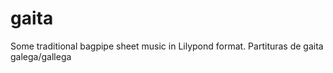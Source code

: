 gaita
=====

Some traditional bagpipe sheet music in Lilypond format. Partituras de gaita galega/gallega
